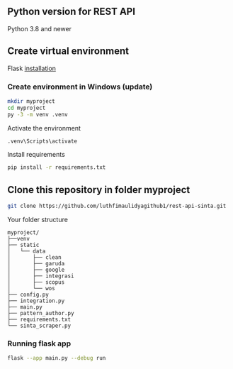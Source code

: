 ## Python version for REST API

Python 3.8 and newer

## Create virtual environment

Flask [installation](https://flask.palletsprojects.com/en/3.0.x/installation/)

### Create environment in Windows (update)

```sh
mkdir myproject
cd myproject
py -3 -m venv .venv
```

Activate the environment

```sh
.venv\Scripts\activate
```

Install requirements

```sh
pip install -r requirements.txt
```

## Clone this repository in folder myproject

```sh
git clone https://github.com/luthfimaulidyagithub1/rest-api-sinta.git
```

Your folder structure

```
myproject/
├──venv
├── static
│   └── data
│       ├── clean
│       ├── garuda
│       ├── google
│       ├── integrasi
│       ├── scopus
│       └── wos
├── config.py
├── integration.py
├── main.py
├── pattern_author.py
├── requirements.txt
└── sinta_scraper.py
```

### Running flask app

```sh
flask --app main.py --debug run
```
